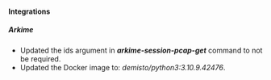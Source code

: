 
#### Integrations
##### Arkime
- Updated the ids argument in ***arkime-session-pcap-get*** command to not be required.
- Updated the Docker image to: *demisto/python3:3.10.9.42476*.
